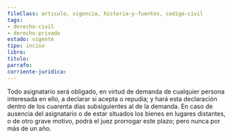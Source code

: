 ```yaml
---
fileClass: articulo, vigencia, historia-y-fuentes, codigo-civil
tags:
- derecho-civil
- derecho-privado
estado: vigente
tipo: inciso
libro:
titulo:
parrafo:
corriente-juridica:
---
```

Todo asignatario será obligado, en virtud de demanda de cualquier persona interesada en ello, a declarar si acepta o repudia; y hará esta declaración dentro de los cuarenta días subsiguientes al de la demanda. En caso de ausencia del asignatario o de estar situados los bienes en lugares distantes, o de otro grave motivo, podrá el juez prorrogar este plazo; pero nunca por más de un año.